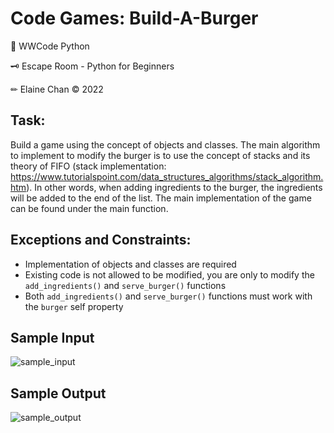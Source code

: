 # Code Games: Build-A-Burger

🐍 WWCode Python

🗝 Escape Room - Python for Beginners

✏ Elaine Chan &copy; 2022

## Task:

Build a game using the concept of objects and classes. The main algorithm to implement to modify the burger is to use the concept of stacks and its theory of FIFO (stack implementation: https://www.tutorialspoint.com/data_structures_algorithms/stack_algorithm.htm). In other words, when adding ingredients to the burger, the ingredients will be added to the end of the list. The main implementation of the game can be found under the main function.

## Exceptions and Constraints:

- Implementation of objects and classes are required
- Existing code is not allowed to be modified, you are only to modify the `add_ingredients()` and `serve_burger()` functions
- Both `add_ingredients()` and `serve_burger()` functions must work with the `burger` self property 

## Sample Input
![sample_input](https://user-images.githubusercontent.com/71743181/156073418-cd1fad5c-9164-4bc2-88e2-4f2d9bae34b4.jpeg)

## Sample Output
![sample_output](https://user-images.githubusercontent.com/71743181/156073450-811cc1ef-8348-4870-9732-d647edf5be0d.jpeg)
